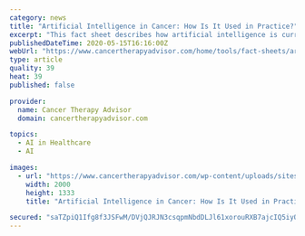 ```yaml
---
category: news
title: "Artificial Intelligence in Cancer: How Is It Used in Practice?"
excerpt: "This fact sheet describes how artificial intelligence is currently being used in oncology."
publishedDateTime: 2020-05-15T16:16:00Z
webUrl: "https://www.cancertherapyadvisor.com/home/tools/fact-sheets/artificial-intelligence-ai-cancer-treatment-how-to-implement-practice/"
type: article
quality: 39
heat: 39
published: false

provider:
  name: Cancer Therapy Advisor
  domain: cancertherapyadvisor.com

topics:
  - AI in Healthcare
  - AI

images:
  - url: "https://www.cancertherapyadvisor.com/wp-content/uploads/sites/12/2020/05/doctors-computer_G_1062185676.jpg"
    width: 2000
    height: 1333
    title: "Artificial Intelligence in Cancer: How Is It Used in Practice?"

secured: "saTZpiQ1Ifg8f3JSFwM/DVjQJRJN3csqpmNbdDLJl61xorouRXB7ajcIQ5iyOlcNZd+7qsTu3tHzweCZ1Iw6WGUXHx+o/1Is3OBezmyFIieproMvsBUbvRxEuRuHEFNcTOiPwkcITTDavI1/UP1NzfvhjzjzDKhLXKBPorYmFHjINApc2Wvoo3n8IIk9RftFlE2R5xSbB8mFG7jikXb1T9LOgo/7/643NF3OTR+sS2BzY6yJMJQHa7Z2VEkPOC2sWnXYcKYFR7Ot6VeYxXEQG2dNZgVwzXsBPfZ2Pqm2sD7o5kYVPqRpDoksteoDvSmO;CQmWvrtJHWXQP/YGGBKkWA=="
---
```



